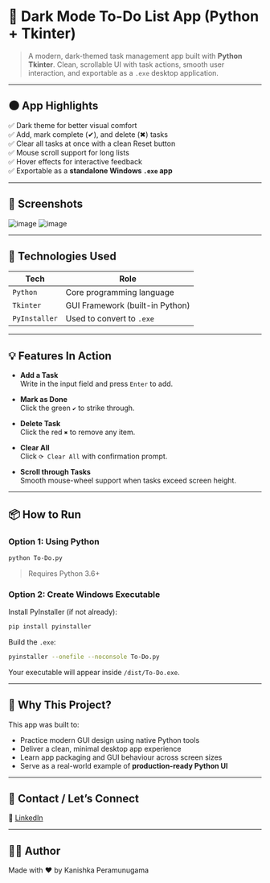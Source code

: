 # 📝 Dark Mode To-Do List App (Python + Tkinter)

> A modern, dark-themed task management app built with **Python Tkinter**. Clean, scrollable UI with task actions, smooth user interaction, and exportable as a `.exe` desktop application.

---

## 🌑 App Highlights

✅ Dark theme for better visual comfort  
✅ Add, mark complete (✔), and delete (✖) tasks  
✅ Clear all tasks at once with a clean Reset button  
✅ Mouse scroll support for long lists  
✅ Hover effects for interactive feedback  
✅ Exportable as a **standalone Windows `.exe` app**  

---

## 📸 Screenshots

![image](https://github.com/user-attachments/assets/5309e52f-a165-4cb7-b719-c20c9fd025a7)
![image](https://github.com/user-attachments/assets/f988cfb0-c70c-4d17-b1c9-dd6873f88978)



---

## 🚀 Technologies Used

| Tech        | Role                             |
|-------------|----------------------------------|
| `Python`    | Core programming language        |
| `Tkinter`   | GUI Framework (built-in Python)  |
| `PyInstaller` | Used to convert to `.exe`      |

---

## 💡 Features In Action

- **Add a Task**  
  Write in the input field and press `Enter` to add.

- **Mark as Done**  
  Click the green `✔` to strike through.

- **Delete Task**  
  Click the red `✖` to remove any item.

- **Clear All**  
  Click `⟳ Clear All` with confirmation prompt.

- **Scroll through Tasks**  
  Smooth mouse-wheel support when tasks exceed screen height.

---

## 📦 How to Run

### Option 1: Using Python

```bash
python To-Do.py
```

> Requires Python 3.6+

### Option 2: Create Windows Executable

Install PyInstaller (if not already):

```bash
pip install pyinstaller
```

Build the `.exe`:

```bash
pyinstaller --onefile --noconsole To-Do.py
```

Your executable will appear inside `/dist/To-Do.exe`.

---

## 🎯 Why This Project?

This app was built to:

- Practice modern GUI design using native Python tools  
- Deliver a clean, minimal desktop app experience  
- Learn app packaging and GUI behaviour across screen sizes  
- Serve as a real-world example of **production-ready Python UI**

---


## 💬 Contact / Let’s Connect

🔗 [LinkedIn](https://www.linkedin.com/in/kanishka96/)

---

## 👨‍💻 Author

Made with ❤️ by Kanishka Peramunugama
